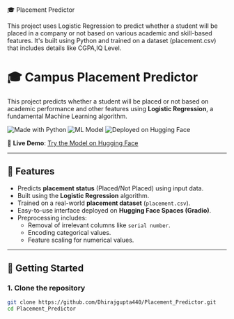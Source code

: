 
🎓  Placement Predictor

This project uses Logistic Regression to predict whether a student will be placed in a company or not based on various academic and skill-based features. It's built using Python and trained on a dataset (placement.csv) that includes details like CGPA,IQ Level.



# 🎓 Campus Placement Predictor

This project predicts whether a student will be placed or not based on academic performance and other features using **Logistic Regression**, a fundamental Machine Learning algorithm.

![Made with Python](https://img.shields.io/badge/Made%20with-Python-blue)
![ML Model](https://img.shields.io/badge/Machine%20Learning-Logistic%20Regression-yellowgreen)
![Deployed on Hugging Face](https://img.shields.io/badge/Deployed-HuggingFace-orange)

🔗 **Live Demo**: [Try the Model on Hugging Face](https://huggingface.co/spaces/Dhirajgupta440/Campus-Placement-Predictor)

---

## 📌 Features

- Predicts **placement status** (Placed/Not Placed) using input data.
- Built using the **Logistic Regression** algorithm.
- Trained on a real-world **placement dataset** (`placement.csv`).
- Easy-to-use interface deployed on **Hugging Face Spaces (Gradio)**.
- Preprocessing includes:
  - Removal of irrelevant columns like `serial number`.
  - Encoding categorical values.
  - Feature scaling for numerical values.

---

## 🚀 Getting Started

### 1. Clone the repository

```bash
git clone https://github.com/Dhirajgupta440/Placement_Predictor.git
cd Placement_Predictor
